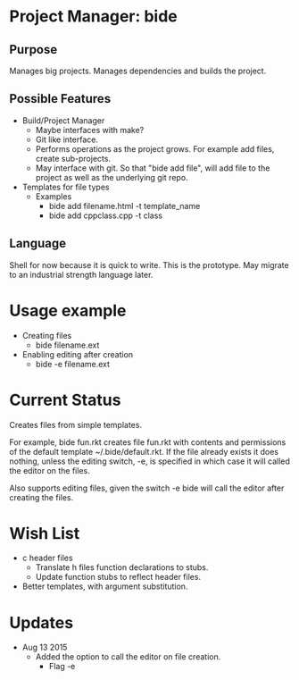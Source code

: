 # Project Manager: bide

## Purpose
Manages big projects. Manages dependencies and builds the
project.

## Possible Features
+ Build/Project Manager
	+ Maybe interfaces with make?
	+ Git like interface.
	+ Performs operations as the project grows. For example
		add files, create sub-projects.
	+ May interface with git. So that "bide add file", will add
		file to the project as well as the underlying git repo.
+ Templates for file types
	+ Examples
		+ bide add filename.html -t template_name
		+ bide add cppclass.cpp -t class

## Language
Shell for now because it is quick to write. This is the prototype.
May migrate to an industrial strength language later.

# Usage example
+ Creating files
	+ bide filename.ext
+ Enabling editing after creation
	+ bide -e filename.ext

# Current Status
Creates files from simple templates.

For example, bide fun.rkt creates file fun.rkt with contents and permissions
of the default template ~/.bide/default.rkt. If the file already exists
it does nothing, unless the editing switch, -e, is specified in which case
it will called the editor on the files.

Also supports editing files, given the switch -e bide will call
the editor after creating the files.

# Wish List
+ c header files
	+ Translate h files function declarations
		to stubs.
	+ Update function stubs to reflect header
		files.
+ Better templates, with argument substitution.

# Updates
+ Aug 13 2015
	+ Added the option to call the editor on file creation.
		+ Flag -e
